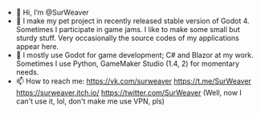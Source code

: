- 👋 Hi, I’m @SurWeaver
- 👀 I make my pet project in recently released stable version of Godot 4. Sometimes I participate in game jams. I like to make some small but sturdy stuff. Very occasionally the source codes of my applications appear here.
- 🌱 I mostly use Godot for game development; C# and Blazor at my work. Sometimes I use Python, GameMaker Studio (1.4, 2) for momentary needs.
- 📫 How to reach me:
     https://vk.com/surweaver
     https://t.me/SurWeaver
     https://surweaver.itch.io/
     https://twitter.com/SurWeaver (Well, now I can't use it, lol, don't make me use VPN, pls)
     

<!---
SurWeaver/SurWeaver is a ✨ special ✨ repository because its `README.md` (this file) appears on your GitHub profile.
You can click the Preview link to take a look at your changes.
--->
